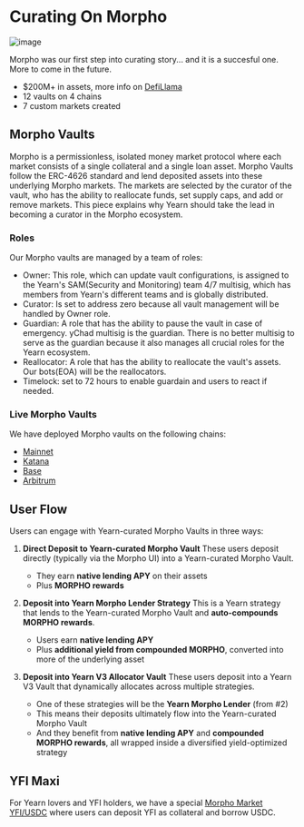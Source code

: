 # Curating On Morpho

![image](/img/curating/morpho.jpg)

Morpho was our first step into curating story... and it is a succesful one. More to come in the future.

- $200M+ in assets, more info on [DefiLlama](https://defillama.com/protocol/yearn-curating)
- 12 vaults on 4 chains
- 7 custom markets created

## Morpho Vaults

Morpho is a permissionless, isolated money market protocol where each market consists of a single collateral and a single loan asset. Morpho Vaults follow the ERC-4626 standard and lend deposited assets into these underlying Morpho markets. The markets are selected by the curator of the vault, who has the ability to reallocate funds, set supply caps, and add or remove markets. This piece explains why Yearn should take the lead in becoming a curator in the Morpho ecosystem.

### Roles

Our Morpho vaults are managed by a team of roles:

- Owner: This role, which can update vault configurations, is assigned to the Yearn's SAM(Security and Monitoring) team 4/7 multisig, which has members from Yearn's different teams and is globally distributed.
- Curator: Is set to address zero because all vault management will be handled by Owner role.
- Guardian: A role that has the ability to pause the vault in case of emergency. yChad multisig is the guardian. There is no better multisig to serve as the guardian because it also manages all crucial roles for the Yearn ecosystem.
- Reallocator: A role that has the ability to reallocate the vault's assets. Our bots(EOA) will be the reallocators.
- Timelock: set to 72 hours to enable guardain and users to react if needed.

### Live Morpho Vaults

We have deployed Morpho vaults on the following chains:

- [Mainnet](https://app.morpho.org/ethereum/earn?curatorAddressesFilter=0xe5e2Baf96198c56380dDD5E992D7d1ADa0e989c0%2C0xFEaE2F855250c36A77b8C68dB07C4dD9711fE36F%2C0x518C21DC88D9780c0A1Be566433c571461A70149%2C0xfd99a19Fcf577Be92fDAB4ef162c1644BB056885)
- [Katana](https://app.morpho.org/katana/earn?curatorAddressesFilter=0xe5e2Baf96198c56380dDD5E992D7d1ADa0e989c0%2C0xFEaE2F855250c36A77b8C68dB07C4dD9711fE36F%2C0x518C21DC88D9780c0A1Be566433c571461A70149%2C0xfd99a19Fcf577Be92fDAB4ef162c1644BB056885)
- [Base](https://app.morpho.org/base/earn?curatorAddressesFilter=0xe5e2Baf96198c56380dDD5E992D7d1ADa0e989c0%2C0xFEaE2F855250c36A77b8C68dB07C4dD9711fE36F%2C0x518C21DC88D9780c0A1Be566433c571461A70149%2C0xfd99a19Fcf577Be92fDAB4ef162c1644BB056885)
- [Arbitrum](https://app.morpho.org/arbitrum/earn?curatorAddressesFilter=0xe5e2Baf96198c56380dDD5E992D7d1ADa0e989c0%2C0xFEaE2F855250c36A77b8C68dB07C4dD9711fE36F%2C0x518C21DC88D9780c0A1Be566433c571461A70149%2C0xfd99a19Fcf577Be92fDAB4ef162c1644BB056885)

## User Flow

Users can engage with Yearn-curated Morpho Vaults in three ways:

1. **Direct Deposit to Yearn-curated Morpho Vault**
   These users deposit directly (typically via the Morpho UI) into a Yearn-curated Morpho Vault.
   - They earn **native lending APY** on their assets
   - Plus **MORPHO rewards**

2. **Deposit into Yearn Morpho Lender Strategy**
   This is a Yearn strategy that lends to the Yearn-curated Morpho Vault and **auto-compounds MORPHO rewards**.
   - Users earn **native lending APY**
   - Plus **additional yield from compounded MORPHO**, converted into more of the underlying asset

3. **Deposit into Yearn V3 Allocator Vault**
   These users deposit into a Yearn V3 Vault that dynamically allocates across multiple strategies.
   - One of these strategies will be the **Yearn Morpho Lender** (from #2)
   - This means their deposits ultimately flow into the Yearn-curated Morpho Vault
   - And they benefit from **native lending APY** and **compounded MORPHO rewards**, all wrapped inside a diversified yield-optimized strategy

## YFI Maxi

For Yearn lovers and YFI holders, we have a special [Morpho Market YFI/USDC](https://app.morpho.org/ethereum/market/0x973e9dd45799efe8775417bcc420a3ab84a583587b2108985746e2fe201d0c83/yfi-usdc) where users can deposit YFI as collateral and borrow USDC.
